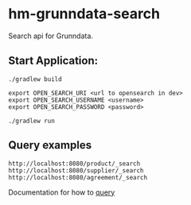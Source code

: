 # hm-grunndata-search
Search api for Grunndata.

## Start Application:

``` 
./gradlew build

export OPEN_SEARCH_URI <url to opensearch in dev>
export OPEN_SEARCH_USERNAME <username>
export OPEN_SEARCH_PASSWORD <password>

./gradlew run

```

## Query examples

```
http://localhost:8080/product/_search
http://localhost:8080/supplier/_search
http://localhost:8080/agreement/_search

```
Documentation for how to [query](https://opensearch.org/docs/1.3/opensearch/query-dsl/index/)


